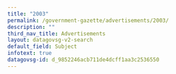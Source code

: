 ```yaml
---
title: "2003"
permalink: /government-gazette/advertisements/2003/
description: ""
third_nav_title: Advertisements
layout: datagovsg-v2-search
default_field: Subject
infotext: true
datagovsg-id: d_9852246acb711de4dcff1aa3c2536550
---
```

